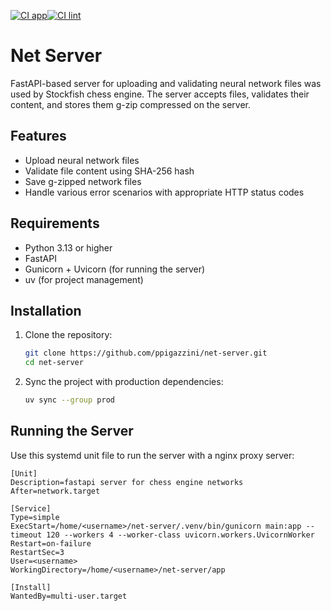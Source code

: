 [![CI app](https://github.com/ppigazzini/net-server/actions/workflows/app.yaml/badge.svg)](https://github.com/ppigazzini/net-server/actions/workflows/app.yaml)[![CI lint](https://github.com/ppigazzini/net-server/actions/workflows/lint.yaml/badge.svg)](https://github.com/ppigazzini/net-server/actions/workflows/lint.yaml)

# Net Server

FastAPI-based server for uploading and validating neural network files was used by Stockfish chess engine. The server accepts files, validates their content, and stores them g-zip compressed on the server.

## Features

- Upload neural network files
- Validate file content using SHA-256 hash
- Save g-zipped network files
- Handle various error scenarios with appropriate HTTP status codes

## Requirements

- Python 3.13 or higher
- FastAPI
- Gunicorn + Uvicorn (for running the server)
- uv (for project management)

## Installation

1. Clone the repository:

    ```bash
    git clone https://github.com/ppigazzini/net-server.git
    cd net-server
    ```

2. Sync the project with production dependencies:

    ```bash
    uv sync --group prod
    ```

## Running the Server

Use this systemd unit file to run the server with a nginx proxy server:
```
[Unit]
Description=fastapi server for chess engine networks
After=network.target

[Service]
Type=simple
ExecStart=/home/<username>/net-server/.venv/bin/gunicorn main:app --timeout 120 --workers 4 --worker-class uvicorn.workers.UvicornWorker
Restart=on-failure
RestartSec=3
User=<username>
WorkingDirectory=/home/<username>/net-server/app

[Install]
WantedBy=multi-user.target
```
